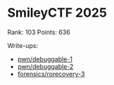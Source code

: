 # SmileyCTF 2025

Rank: 103
Points: 636

Write-ups:
- [pwn/debuggable-1](debuggable-1)
- [pwn/debuggable-2](debuggable-2)
- [forensics/rorecovery-3](rorecovery3)
